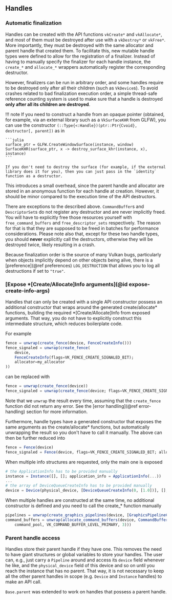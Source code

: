 ## Handles

### Automatic finalization

Handles can be created with the API functions `vkCreate*` and `vkAllocate*`, and most of them must be destroyed after use with a `vkDestroy*` or `vkFree*`. More importantly, they must be destroyed with the same allocator and parent handle that created them. To facilitate this, new mutable handle types were defined to allow for the registration of a finalizer. Instead of having to manually specify the finalizer for each handle instance, the `create_*` and `allocate_*` wrappers automatically register the corresponding destructor.

However, finalizers can be run in arbitrary order, and some handles require to be destroyed only after all their children (such as `VkDevice`s). To avoid crashes related to bad finalization execution order, a simple thread-safe reference counting system is used to make sure that a handle is destroyed **only after all its children are destroyed**.

!!! note
    If you need to construct a handle from an opaque pointer (obtained, for example, via an external library such as a `VkSurfaceKHR` from GLFW), you can use the constructor `(::Type{<:Handle})(ptr::Ptr{Cvoid}, destructor[, parent])` as in

    ```julia
    surface_ptr = GLFW.CreateWindowSurface(instance, window)
    SurfaceKHR(surface_ptr, x -> destroy_surface_khr(instance, x), instance)
    ```

    If you don't need to destroy the surface (for example, if the external library does it for you), then you can just pass in the `identity` function as a destructor.


This introduces a small overhead, since the parent handle and allocator are stored in an anonymous function for each handle at creation. However, it should be minor compared to the execution time of the API destructors.

There are exceptions to the described above. `CommandBuffer`s and `DescriptorSet`s do not register any destructor and are never implicitly freed. You will have to explicitly free those resources yourself with `free_command_buffers` and `free_descriptor_sets` respectively. The reason for that is that they are supposed to be freed in batches for performance considerations. Please note also that, except for these two handle types, you should **never** explicitly call the destructors, otherwise they will be destroyed twice, likely resulting in a crash.

Because finalization order is the source of many Vulkan bugs, particularly when objects implicitly depend on other objects being alive, there is a [preference](@ref preferences) `LOG_DESTRUCTION` that allows you to log all destructions if set to `"true"`.

### [Expose \*\[Create/Allocate\]Info arguments](@id expose-create-info-args)

Handles that can only be created with a single API constructor possess an additional constructor that wraps around the generated create/allocate\* functions, building the required \*\[Create/Allocate\]Info from exposed arguments. That way, you do not have to explicitly construct this intermediate structure, which reduces boilerplate code.

For example

```julia
fence = unwrap(create_fence(device, FenceCreateInfo()))
fence_signaled = unwrap(create_fence(
    device,
    FenceCreateInfo(flags=VK_FENCE_CREATE_SIGNALED_BIT);
    allocator=my_allocator
))
```

can be replaced with

```julia
fence = unwrap(create_fence(device))
fence_signaled = unwrap(create_fence(device; flags=VK_FENCE_CREATE_SIGNALED_BIT, allocator=my_allocator))
```

Note that we `unwrap` the result every time, assuming that the `create_fence` function did not return any error. See the [error handling](@ref error-handling) section for more information.

Furthermore, handle types have a generated constructor that exposes the same arguments as the create/allocate\* functions, but automatically unwrapping the result so you don't have to call it manually. The above can then be further reduced into

```julia
fence = Fence(device)
fence_signaled = Fence(device, flags=VK_FENCE_CREATE_SIGNALED_BIT; allocator=my_allocator)
```

When multiple info structures are requested, only the main one is exposed

```julia
# the ApplicationInfo has to be provided manually
instance = Instance([], []; application_info = ApplicationInfo(...))
...
# the array of DeviceQueueCreateInfo has to be provided manually
device = Device(physical_device, [DeviceQueueCreateInfo(0, [1.0])], [], [])
```

When multiple handles are constructed at the same time, no additional constructor is defined and you need to call the create_\* function manually

```julia
pipelines = unwrap(create_graphics_pipelines(device, [GraphicsPipelineCreateInfo(...)]))
command_buffers = unwrap(allocate_command_buffers(device, CommandBufferAllocateInfo(
    command_pool, VK_COMMAND_BUFFER_LEVEL_PRIMARY, 3)))
```

### Parent handle access

Handles store their parent handle if they have one. This removes the need to have giant structures or global variables to store your handles. The user can, e.g., just carry a `Pipeline` around and access its `device` field whenever he like, and the `physical_device` field of this device and so on until you reach the instance that has no parent. That way, it is not necessary to keep all the other parent handles in scope (e.g. `Device` and `Instance` handles) to make an API call.

`Base.parent` was extended to work on handles that possess a parent handle.

